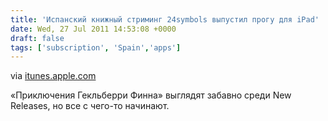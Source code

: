 ```yaml
---
title: 'Испанский книжный стриминг 24symbols выпустил прогу для iPad'
date: Wed, 27 Jul 2011 14:53:08 +0000
draft: false
tags: ['subscription', 'Spain','apps']
---
```


via [itunes.apple.com](http://itunes.apple.com/en/app/24symbols-para-ipad/id448330677?mt=8)

«Приключения Гекльберри Финна» выглядят забавно среди New Releases, но все с чего-то начинают.